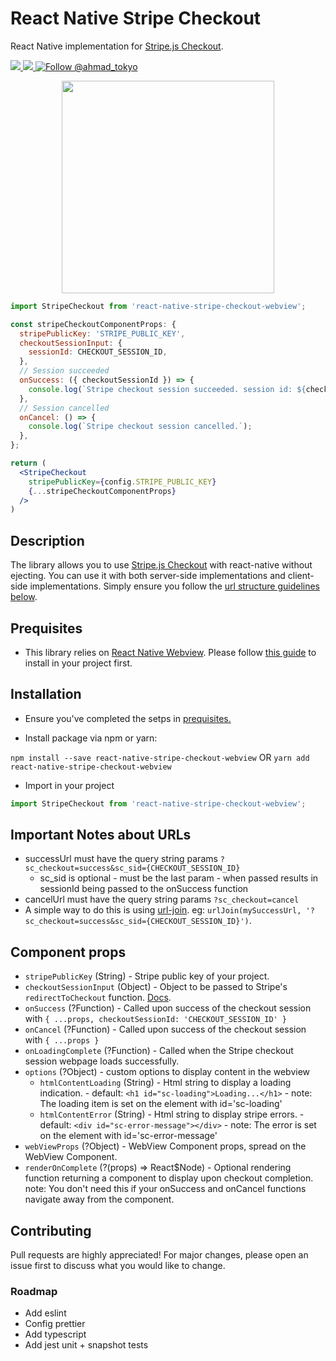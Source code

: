 # React Native Stripe Checkout

React Native implementation for [Stripe.js Checkout](https://stripe.com/payments/checkout).

<a href="https://npmjs.com/package/react-native-stripe-checkout-webview">
  <img src="https://img.shields.io/npm/v/react-native-stripe-checkout-webview.svg"></img>
  <img src="https://img.shields.io/npm/dt/react-native-stripe-checkout-webview.svg"></img>
</a>
<a href="https://twitter.com/intent/follow?screen_name=ahmad_tokyo"><img src="https://img.shields.io/twitter/follow/ahmad_tokyo.svg?label=Follow%20@ahmad_tokyo" alt="Follow @ahmad_tokyo"></img></a>

<p align="center">
  <img src="https://i.imgur.com/auF95TW.png" width="340px"></img>
</p>

```jsx
import StripeCheckout from 'react-native-stripe-checkout-webview';

const stripeCheckoutComponentProps: {
  stripePublicKey: 'STRIPE_PUBLIC_KEY',
  checkoutSessionInput: {
    sessionId: CHECKOUT_SESSION_ID,
  },
  // Session succeeded
  onSuccess: ({ checkoutSessionId }) => {
    console.log(`Stripe checkout session succeeded. session id: ${checkoutSessionId}.`);
  },
  // Session cancelled
  onCancel: () => {
    console.log(`Stripe checkout session cancelled.`);
  },
};

return (
  <StripeCheckout
    stripePublicKey={config.STRIPE_PUBLIC_KEY}
    {...stripeCheckoutComponentProps}
  />
)
```

## Description
The library allows you to use [Stripe.js Checkout](https://stripe.com/payments/checkout) with react-native without ejecting. You can use it with both server-side implementations and client-side implementations. Simply ensure you follow the [url structure guidelines below](#important-notes-about-urls).

## Prequisites
- This library relies on [React Native Webview](https://www.npmjs.com/package/react-native-webview). Please follow [this guide](https://github.com/react-native-community/react-native-webview/blob/HEAD/docs/Getting-Started.md) to install in your project first.

## Installation

- Ensure you've completed the setps in [prequisites.](#prequisites)

- Install package via npm or yarn:

`npm install --save react-native-stripe-checkout-webview` OR `yarn add react-native-stripe-checkout-webview`

- Import in your project

```javascript
import StripeCheckout from 'react-native-stripe-checkout-webview';
```

## Important Notes about URLs
- successUrl must have the query string params `?sc_checkout=success&sc_sid={CHECKOUT_SESSION_ID}`
  - sc_sid is optional - must be the last param - when passed results in sessionId being passed to the onSuccess function
- cancelUrl must have the query string params `?sc_checkout=cancel`
- A simple way to do this is using [url-join](https://www.npmjs.com/package/url-join). eg: `urlJoin(mySuccessUrl, '?sc_checkout=success&sc_sid={CHECKOUT_SESSION_ID}')`.

## Component props

- `stripePublicKey` (String) - Stripe public key of your project.
- `checkoutSessionInput` (Object) - Object to be passed to Stripe's `redirectToCheckout` function. [Docs](https://stripe.com/docs/js/checkout/redirect_to_checkout).
- `onSuccess` (?Function) - Called upon success of the checkout session with `{ ...props, checkoutSessionId: 'CHECKOUT_SESSION_ID' }`
- `onCancel` (?Function) - Called upon success of the checkout session with `{ ...props }`
- `onLoadingComplete` (?Function) - Called when the Stripe checkout session webpage loads successfully.
- `options` (?Object) - custom options to display content in the webview
  - `htmlContentLoading` (String) - Html string to display a loading indication. - default: `<h1 id="sc-loading">Loading...</h1>` - note: The loading item is set on the element with id='sc-loading'
  - `htmlContentError` (String) - Html string to display stripe errors. - default: `<div id="sc-error-message"></div>` - note: The error is set on the element with id='sc-error-message'
- `webViewProps` (?Object) - WebView Component props, spread on the WebView Component.
- `renderOnComplete` (?(props) => React$Node) - Optional rendering function returning a component to display upon checkout completion. note: You don't need this if your onSuccess and onCancel functions navigate away from the component.

## Contributing
Pull requests are highly appreciated! For major changes, please open an issue first to discuss what you would like to change.

### Roadmap
- Add eslint
- Config prettier
- Add typescript
- Add jest unit + snapshot tests
